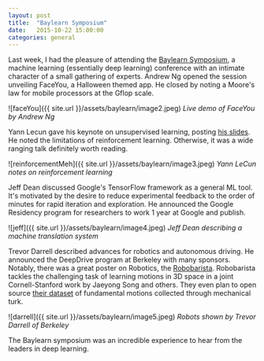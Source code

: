 ```yaml
---
layout: post
title:  "Baylearn Symposium"
date:   2015-10-22 15:00:00
categories: general
---
```


Last week, I had the pleasure of attending the [Baylearn Symposium][baylearn], a machine learning (essentially deep learning) conference with an intimate character of a small gathering of experts.  Andrew Ng opened the session unveiling FaceYou, a Halloween themed app.  He closed by noting a Moore's law for mobile processors at the Gflop scale.

![faceYou]({{ site.url }}/assets/baylearn/image2.jpeg)
*Live demo of FaceYou by Andrew Ng*

Yann Lecun gave his keynote on unsupervised learning, posting [his slides][LecunSlides].  He noted the limitations of reinforcement learning.  Otherwise, it was a wide ranging talk definitely worth reading.

![reinforcementMeh]({{ site.url }}/assets/baylearn/image3.jpeg)
*Yann LeCun notes on reinforcement learning*

Jeff Dean discussed Google's TensorFlow framework as a general ML tool.  It's motivated by the desire to reduce experimental feedback to the order of minutes for rapid iteration and exploration.  He announced the Google Residency program for researchers to work 1 year at Google and publish.

![jeff]({{ site.url }}/assets/baylearn/image4.jpeg)
*Jeff Dean describing a machine translation system*

Trevor Darrell described advances for robotics and autonomous driving.  He announced the DeepDrive program at Berkeley with many sponsors.  Notably, there was a great poster on Robotics, the [Robobarista][robolink].  Robobarista tackles the challenging task of learning motions in 3D space in a joint Cornell-Stanford work by Jaeyong Song and others.  They even plan to open source [their dataset][roboData] of fundamental motions collected through mechanical turk.  

![darrell]({{ site.url }}/assets/baylearn/image5.jpeg)
*Robots shown by Trevor Darrell of Berkeley* 

The Baylearn symposium was an incredible experience to hear from the leaders in deep learning.  

[roboData]:http://robobarista.cs.cornell.edu/dataset
[robolink]:http://robobarista.cs.cornell.edu/
[LecunSlides]:	https://drive.google.com/a/nvidia.com/file/d/0BxKBnD5y2M8NbWN6XzM5UXkwNDA/view?pli=1
[baylearn]:		http://www.baylearn.org/

